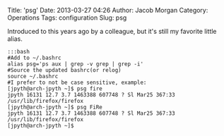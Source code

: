 Title: 'psg'
Date: 2013-03-27 04:26
Author: Jacob Morgan
Category: Operations
Tags: configuration
Slug: psg

Introduced to this years ago by a colleague, but it's still my favorite
little alias.
  
    :::bash
    #Add to ~/.bashrc  
    alias psg='ps aux | grep -v grep | grep -i'  
    #Source the updated bashrc(or relog)  
    source ~/.bashrc  
    #I prefer to not be case sensitive, example:  
    [jpyth@arch-jpyth ~]$ psg fire  
    jpyth 16131 12.7 3.7 1463388 607748 ? Sl Mar25 367:33
    /usr/lib/firefox/firefox  
    [jpyth@arch-jpyth ~]$ psg FiRe  
    jpyth 16131 12.7 3.7 1463388 607748 ? Sl Mar25 367:33
    /usr/lib/firefox/firefox  
    [jpyth@arch-jpyth ~]$  
